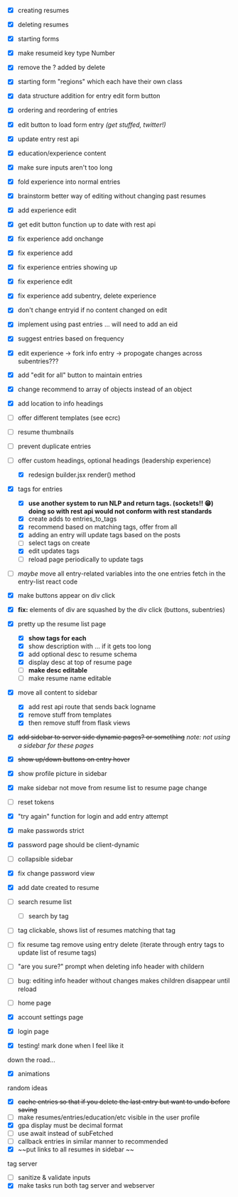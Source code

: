 - [x] creating resumes
- [x] deleting resumes
- [x] starting forms
- [x] make resumeid key type Number
- [x] remove the ? added by delete
- [x] starting form "regions" which each have their own class
- [x] data structure addition for entry edit form button
- [x] ordering and reordering of entries
- [x] edit button to load form entry *(get stuffed, twitter!)*
- [x] update entry rest api
- [x] education/experience content
- [x] make sure inputs aren't too long
- [x] fold experience into normal entries
- [x] brainstorm better way of editing without changing past resumes
- [x] add experience edit
- [x] get edit button function up to date with rest api
- [x] fix experience add onchange
- [x] fix experience add
- [x] fix experience entries showing up
- [x] fix experience edit
- [x] fix experience add subentry, delete experience
- [x] don't change entryid if no content changed on edit
- [x] implement using past entries ... will need to add an eid
- [x] suggest entries based on frequency
- [x] edit experience -> fork info entry -> propogate changes across subentries???
- [x] add "edit for all" button to maintain entries
- [x] change recommend to array of objects instead of an object
- [x] add location to info headings
- [ ] offer different templates (see ecrc)
- [ ] resume thumbnails
- [ ] prevent duplicate entries
- [ ] offer custom headings, optional headings (leadership experience)
  - [x] redesign builder.jsx render() method
- [x] tags for entries
  - [x] **use another system to run NLP and return tags. (sockets!! 😁) doing so with rest api would not conform with rest standards**
  - [x] create adds to entries_to_tags
  - [x] recommend based on matching tags, offer from all
  - [x] adding an entry will update tags based on the posts
  - [ ] select tags on create
  - [x] edit updates tags
  - [ ] reload page periodically to update tags
- [ ] *maybe* move all entry-related variables into the one entries fetch in the entry-list react code
- [x] make buttons appear on div click
- [x] **fix:** elements of div are squashed by the div click (buttons, subentries)
- [x] pretty up the resume list page
  - [x] **show tags for each**
  - [x] show description with ... if it gets too long
  - [x] add optional desc to resume schema
  - [x] display desc at top of resume page
  - [ ] **make desc editable**
  - [ ] make resume name editable
- [x] move all content to sidebar
  - [x] add rest api route that sends back logname
  - [x] remove stuff from templates
  - [x] then remove stuff from flask views
- [x] ~~add sidebar to server side dynamic pages? or something~~ *note: not using a sidebar for these pages*
- [x] ~~show up/down buttons on entry hover~~
- [x] show profile picture in sidebar
- [x] make sidebar not move from resume list to resume page change
- [ ] reset tokens
- [x] "try again" function for login and add entry attempt
- [x] make passwords strict
- [x] password page should be client-dynamic
- [ ] collapsible sidebar
- [x] fix change password view
- [x] add date created to resume
- [ ] search resume list
  - [ ] search by tag
- [ ] tag clickable, shows list of resumes matching that tag
- [ ] fix resume tag remove using entry delete (iterate through entry tags to update list of resume tags)
- [ ] "are you sure?" prompt when deleting info header with childern
- [ ] bug: editing info header without changes makes children disappear until reload

- [ ] home page
- [x] account settings page
- [x] login page
- [x] testing! mark done when I feel like it

down the road...
- [x] animations

random ideas
- [x] ~~cache entries so that if you delete the last entry but want to undo before saving~~
- [ ] make resumes/entries/education/etc visible in the user profile
- [x] gpa display must be decimal format
- [ ] use await instead of subFetched
- [ ] callback entries in similar manner to recommended
- [x] ~~put links to all resumes in sidebar ~~

tag server
- [ ] sanitize & validate inputs
- [x] make tasks run both tag server and webserver